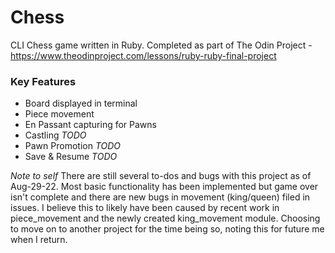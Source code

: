 # Chess
CLI Chess game written in Ruby.
Completed as part of The Odin Project - https://www.theodinproject.com/lessons/ruby-ruby-final-project

### Key Features
- Board displayed in terminal
- Piece movement
- En Passant capturing for Pawns
- Castling _TODO_
- Pawn Promotion _TODO_
- Save & Resume _TODO_

_Note to self_
There are still several to-dos and bugs with this project as of Aug-29-22.
Most basic functionality has been implemented but game over isn't complete and there are new bugs in movement (king/queen) filed in issues. I believe this to likely have been caused by recent work in piece_movement and the newly created king_movement module.
Choosing to move on to another project for the time being so, noting this for future me when I return.